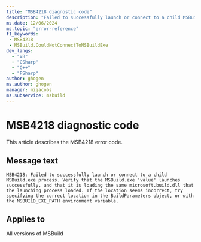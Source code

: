 ```yaml
---
title: "MSB4218 diagnostic code"
description: "Failed to successfully launch or connect to a child MSBuild.exe process. Verify that the MSBuild.exe 'value' launches successfully, and that it is loading the same microsoft.build.dll that the launching process loaded. If the location seems incorrect, try specifying the correct location in the BuildParameters object, or with the MSBUILD_EXE_PATH environment variable."
ms.date: 12/06/2024
ms.topic: "error-reference"
f1_keywords:
 - MSB4218
 - MSBuild.CouldNotConnectToMSBuildExe
dev_langs:
  - "VB"
  - "CSharp"
  - "C++"
  - "FSharp"
author: ghogen
ms.author: ghogen
manager: mijacobs
ms.subservice: msbuild
---
```


# MSB4218 diagnostic code

<!-- :::ErrorDefinitionDescription::: -->
<!-- :::editable-content name="introDescription"::: -->
This article describes the MSB4218 error code.
<!-- :::editable-content-end::: -->

## Message text

`MSB4218: Failed to successfully launch or connect to a child MSBuild.exe process. Verify that the MSBuild.exe 'value' launches successfully, and that it is loading the same microsoft.build.dll that the launching process loaded. If the location seems incorrect, try specifying the correct location in the BuildParameters object, or with the MSBUILD_EXE_PATH environment variable.`

<!-- :::editable-content name="postOutputDescription"::: -->
<!--
{StrBegin="MSB4218: "}
-->
<!-- :::editable-content-end::: -->
<!-- :::ErrorDefinitionDescription-end::: -->

## Applies to

All versions of MSBuild
